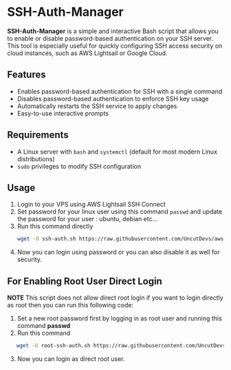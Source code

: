 # SSH-Auth-Manager

**SSH-Auth-Manager** is a simple and interactive Bash script that allows you to enable or disable password-based authentication on your SSH server. This tool is especially useful for quickly configuring SSH access security on cloud instances, such as AWS Lightsail or Google Cloud.

## Features

- Enables password-based authentication for SSH with a single command
- Disables password-based authentication to enforce SSH key usage
- Automatically restarts the SSH service to apply changes
- Easy-to-use interactive prompts

## Requirements
- A Linux server with `bash` and `systemctl` (default for most modern Linux distributions)
- `sudo` privileges to modify SSH configuration

## Usage
1. Login to your VPS using AWS Lightsail SSH Connect 
2. Set password for your linux user using this command ```passwd``` and update the password for your user : ubuntu, debian etc...
3. Run this command directly
   ```bash
   wget -O ssh-auth.sh https://raw.githubusercontent.com/UncutDevs/aws-lightsail-ssh/refs/heads/main/ssh-auth && sh ssh-auth.sh
   ```
4. Now you can login using password or you can also disable it as well for security.

## For Enabling Root User Direct Login
**NOTE**
This script does not allow direct root login if you want to login directly as root then you can run this following code:

1. Set a new root password first by logging in as root user and running this command
**passwd**
2. Run this command
```bash
   wget -O root-ssh-auth.sh https://raw.githubusercontent.com/UncutDevs/aws-lightsail-ssh/refs/heads/main/root-ssh-auth && sh root-ssh-auth.sh
```
3. Now you can login as direct root user.


